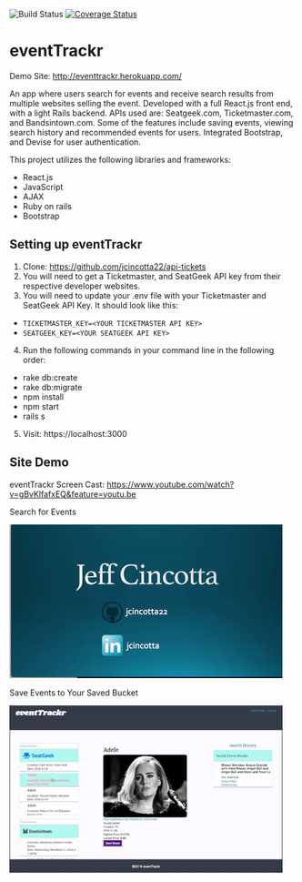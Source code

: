 
![Build Status](https://codeship.com/projects/17a76d30-7bc9-0134-0ef8-1a0a4897d69c/status?branch=master)
[![Coverage Status](https://coveralls.io/repos/github/jcincotta22/api-tickets/badge.svg?branch=master)](https://coveralls.io/github/jcincotta22/api-tickets?branch=master)

# eventTrackr

Demo Site: http://eventtrackr.herokuapp.com/

An app where users search for events and receive search results from multiple websites selling the event. Developed with a full React.js front end, with a light Rails backend. APIs used are: Seatgeek.com, Ticketmaster.com, and Bandsintown.com. Some of the features include saving events, viewing search history and recommended events for users. Integrated Bootstrap, and Devise for user authentication.

This project utilizes the following libraries and frameworks:
  * React.js
  * JavaScript
  * AJAX
  * Ruby on rails
  * Bootstrap

## Setting up eventTrackr

1. Clone: https://github.com/jcincotta22/api-tickets
2. You will need to get a Ticketmaster, and SeatGeek API key from their respective developer websites.
3. You will need to update your .env file with your Ticketmaster and SeatGeek API Key. It should look like this:
  *  `TICKETMASTER_KEY=<YOUR TICKETMASTER API KEY>`
  *  `SEATGEEK_KEY=<YOUR SEATGEEK API KEY>`
4. Run the following commands in your command line in the following order:
  * rake db:create
  * rake db:migrate
  * npm install
  * npm start
  * rails s  
5. Visit: https://localhost:3000

## Site Demo
eventTrackr Screen Cast: https://www.youtube.com/watch?v=gBvKlfafxEQ&feature=youtu.be

Search for Events

![Search For Event](/Search-Event.gif)

Save Events to Your Saved Bucket

![Save Events](/Saved-Events.gif)
